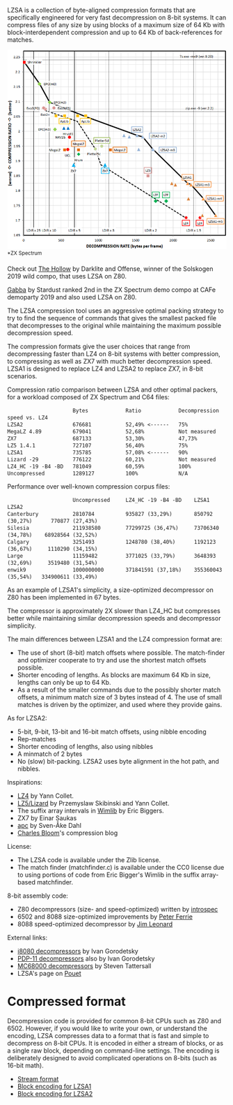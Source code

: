 LZSA is a collection of byte-aligned compression formats that are specifically engineered for very fast decompression on 8-bit systems. It can compress files of any size by using blocks of a maximum size of 64 Kb with block-interdependent compression and up to 64 Kb of back-references for matches.

![Pareto frontier](pareto_graph.png)
<sup>*ZX Spectrum</sup>

Check out [The Hollow](https://www.pouet.net/prod.php?which=81909) by Darklite and Offense, winner of the Solskogen 2019 wild compo, that uses LZSA on Z80.

[Gabba](https://www.pouet.net/prod.php?which=83539) by Stardust ranked 2nd in the ZX Spectrum demo compo at CAFe demoparty 2019 and also used LZSA on Z80. 

The LZSA compression tool uses an aggressive optimal packing strategy to try to find the sequence of commands that gives the smallest packed file that decompresses to the original while maintaining the maximum possible decompression speed.

The compression formats give the user choices that range from decompressing faster than LZ4 on 8-bit systems with better compression, to compressing as well as ZX7 with much better decompression speed. LZSA1 is designed to replace LZ4 and LZSA2 to replace ZX7, in 8-bit scenarios.

Compression ratio comparison between LZSA and other optimal packers, for a workload composed of ZX Spectrum and C64 files:

                         Bytes            Ratio            Decompression speed vs. LZ4
    LZSA2                676681           52,49% <------   75%   
    MegaLZ 4.89          679041           52,68%           Not measured
    ZX7                  687133           53,30%           47,73%
    LZ5 1.4.1            727107           56,40%           75%
    LZSA1                735785           57,08% <------   90%
    Lizard -29           776122           60,21%           Not measured
    LZ4_HC -19 -B4 -BD   781049           60,59%           100%
    Uncompressed         1289127          100%             N/A

Performance over well-known compression corpus files:

                         Uncompressed     LZ4_HC -19 -B4 -BD    LZSA1                LZSA2
    Canterbury           2810784          935827 (33,29%)       850792 (30,27%)      770877 (27,43%)
    Silesia              211938580        77299725 (36,47%)     73706340 (34,78%)    68928564 (32,52%)
    Calgary              3251493          1248780 (38,40%)      1192123 (36,67%)     1110290 (34,15%)
    Large                11159482         3771025 (33,79%)      3648393 (32,69%)     3519480 (31,54%)
    enwik9               1000000000       371841591 (37,18%)    355360043 (35,54%)   334900611 (33,49%)

As an example of LZSA1's simplicity, a size-optimized decompressor on Z80 has been implemented in 67 bytes.

The compressor is approximately 2X slower than LZ4_HC but compresses better while maintaining similar decompression speeds and decompressor simplicity.

The main differences between LZSA1 and the LZ4 compression format are:

* The use of short (8-bit) match offsets where possible. The match-finder and optimizer cooperate to try and use the shortest match offsets possible.
* Shorter encoding of lengths. As blocks are maximum 64 Kb in size, lengths can only be up to 64 Kb.
* As a result of the smaller commands due to the possibly shorter match offsets, a minimum match size of 3 bytes instead of 4. The use of small matches is driven by the optimizer, and used where they provide gains.

As for LZSA2:
* 5-bit, 9-bit, 13-bit and 16-bit match offsets, using nibble encoding
* Rep-matches
* Shorter encoding of lengths, also using nibbles
* A minmatch of 2 bytes
* No (slow) bit-packing. LZSA2 uses byte alignment in the hot path, and nibbles.

Inspirations:

* [LZ4](https://github.com/lz4/lz4) by Yann Collet.
* [LZ5/Lizard](https://github.com/inikep/lizard) by Przemyslaw Skibinski and Yann Collet.
* The suffix array intervals in [Wimlib](https://wimlib.net/git/?p=wimlib;a=tree) by Eric Biggers.
* ZX7 by Einar Saukas
* [apc](https://github.com/svendahl/cap) by Sven-Åke Dahl
* [Charles Bloom](http://cbloomrants.blogspot.com/)'s compression blog

License:

* The LZSA code is available under the Zlib license.
* The match finder (matchfinder.c) is available under the CC0 license due to using portions of code from Eric Bigger's Wimlib in the suffix array-based matchfinder.

8-bit assembly code:

* Z80 decompressors (size- and speed-optimized) written by [introspec](https://github.com/specke)
* 6502 and 8088 size-optimized improvements by [Peter Ferrie](https://github.com/peterferrie)
* 8088 speed-optimized decompressor by [Jim Leonard](https://github.com/mobygamer)

External links:

* [i8080 decompressors](https://gitlab.com/ivagor/lzsa8080/tree/master) by Ivan Gorodetsky
* [PDP-11 decompressors](https://gitlab.com/ivagor/lzsa8080/tree/master/PDP11) also by Ivan Gorodetsky
* [MC68000 decompressors](https://github.com/tattlemuss/lz4-m68k/blob/master/src/lzsa.s) by Steven Tattersall
* LZSA's page on [Pouet](https://www.pouet.net/prod.php?which=81573)

# Compressed format

Decompression code is provided for common 8-bit CPUs such as Z80 and 6502. However, if you would like to write your own, or understand the encoding, LZSA compresses data to a format that is fast and simple to decompress on 8-bit CPUs. It is encoded in either a stream of blocks, or as a single raw block, depending on command-line settings. The encoding is deliberately designed to avoid complicated operations on 8-bits (such as 16-bit math).

* [Stream format](https://github.com/emmanuel-marty/lzsa/blob/master/StreamFormat.md)
* [Block encoding for LZSA1](https://github.com/emmanuel-marty/lzsa/blob/master/BlockFormat_LZSA1.md)
* [Block encoding for LZSA2](https://github.com/emmanuel-marty/lzsa/blob/master/BlockFormat_LZSA2.md)
